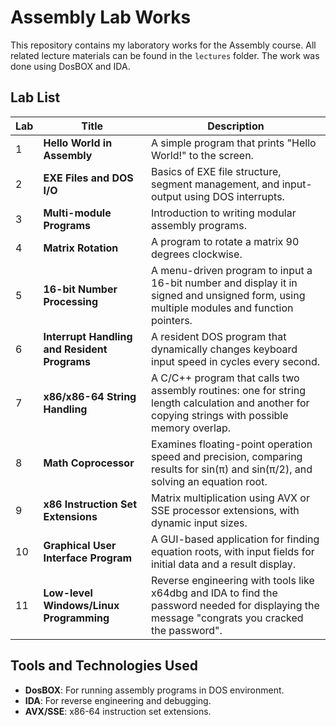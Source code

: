 # Assembly Lab Works

This repository contains my laboratory works for the Assembly course. All related lecture materials can be found in the `lectures` folder. The work was done using DosBOX and IDA.

## Lab List

| Lab | Title | Description |
| --- | ----- | ----------- |
| 1   | **Hello World in Assembly** | A simple program that prints "Hello World!" to the screen. |
| 2   | **EXE Files and DOS I/O** | Basics of EXE file structure, segment management, and input-output using DOS interrupts. |
| 3   | **Multi-module Programs** | Introduction to writing modular assembly programs. |
| 4   | **Matrix Rotation** | A program to rotate a matrix 90 degrees clockwise. |
| 5   | **16-bit Number Processing** | A menu-driven program to input a 16-bit number and display it in signed and unsigned form, using multiple modules and function pointers. |
| 6   | **Interrupt Handling and Resident Programs** | A resident DOS program that dynamically changes keyboard input speed in cycles every second. |
| 7   | **x86/x86-64 String Handling** | A C/C++ program that calls two assembly routines: one for string length calculation and another for copying strings with possible memory overlap. |
| 8   | **Math Coprocessor** | Examines floating-point operation speed and precision, comparing results for sin(π) and sin(π/2), and solving an equation root. |
| 9   | **x86 Instruction Set Extensions** | Matrix multiplication using AVX or SSE processor extensions, with dynamic input sizes. |
| 10  | **Graphical User Interface Program** | A GUI-based application for finding equation roots, with input fields for initial data and a result display. |
| 11  | **Low-level Windows/Linux Programming** | Reverse engineering with tools like x64dbg and IDA to find the password needed for displaying the message "congrats you cracked the password". |

## Tools and Technologies Used
- **DosBOX**: For running assembly programs in DOS environment.
- **IDA**: For reverse engineering and debugging.
- **AVX/SSE**: x86-64 instruction set extensions.
